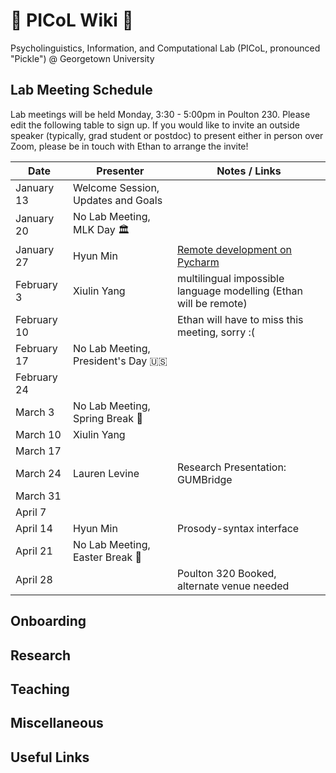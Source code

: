 # 🥒 PICoL Wiki 🥒

Psycholinguistics, Information, and Computational Lab (PICoL, pronounced "Pickle") @ Georgetown University

## Lab Meeting Schedule

Lab meetings will be held Monday, 3:30 - 5:00pm in Poulton 230. Please edit the following table to sign up. If you would like to invite an outside speaker (typically, grad student or postdoc) to present either in person over Zoom, please be in touch with Ethan to arrange the invite!

| Date    | Presenter | Notes / Links|
| -------- | ------- | ------- |
| January 13  | Welcome Session, Updates and Goals | |
| January 20  | No Lab Meeting, MLK Day 🏛️ | |
| January 27  | Hyun Min | [Remote development on Pycharm](https://github.com/Aatlantise/gu-cli-remote-dev) |
| February 3 | Xiulin Yang | multilingual impossible language modelling (Ethan will be remote) |
| February 10  | | Ethan will have to miss this meeting, sorry :( |
| February 17  | No Lab Meeting, President's Day 🇺🇸 | |
| February 24  | | |
| March 3  | No Lab Meeting, Spring Break 🌴 | |
| March 10  | Xiulin Yang  | |
| March 17  | | |
| March 24  | Lauren Levine | Research Presentation: GUMBridge |
| March 31  | | |
| April 7  | | |
| April 14  | Hyun Min | Prosody-syntax interface |
| April 21  | No Lab Meeting, Easter Break 🐇 | |
| April 28  | | Poulton 320 Booked, alternate venue needed|


## Onboarding

## Research

## Teaching

## Miscellaneous

## Useful Links
